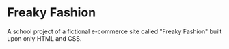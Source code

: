 # Freaky Fashion

A school project of a fictional e-commerce site called "Freaky Fashion" built upon only HTML and CSS.
